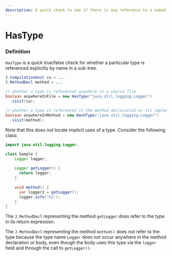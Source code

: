 ```yaml
---
description: A quick check to see if there is any reference to a named type in a sub-tree.
---
```


# HasType

### Definition

`HasType` is a quick true/false check for whether a particular type is referenced explicitly by name in a sub-tree.

```java
J.CompilationUnit cu = ...
J.MethodDecl method = ...

// whether a type is referenced anywhere in a source file
boolean anywhereInFile = new HasType("java.util.logging.Logger")
  .visit(cu);
  
// whether a type is referenced in the method declaration or its implementation.
boolean anywhereInMethod = new HashType("java.util.logging.Logger")
  .visit(method);
```

Note that this does _not_ locate implicit uses of a type. Consider the following class:

```java
import java.util.logging.Logger;

class Sample {
    Logger logger;
    
    Logger getLogger() {
      return logger;
    }
    
    void method() {
      var logger2 = getLogger();
      logger.info("hi");
    }
}
```

The `J.MethodDecl` representing the method `getLogger` does refer to the type in its return expression.

The `J.MethodDecl` representing the method `method()` does _not_ refer to the type because the type name `Logger` does not occur anywhere in the method declaration or body, even though the body uses this type via the `logger` field and through the call to `getLogger()`.

